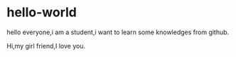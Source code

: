 # hello-world
hello everyone,i am a student,i want to learn some knowledges from github.

Hi,my girl friend,I love you.
